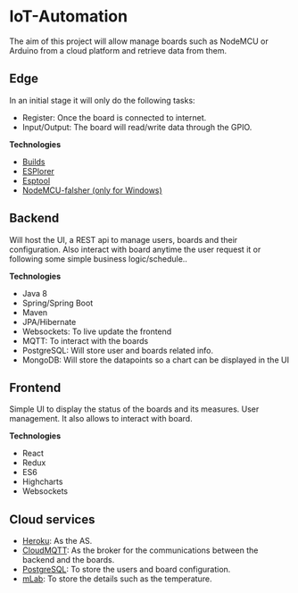 # IoT-Automation
The aim of this project will allow manage boards such as NodeMCU or Arduino from a cloud platform and retrieve data from them.

## Edge
In an initial stage it will only do the following tasks:
* Register: Once the board is connected to internet.
* Input/Output: The board will read/write data through the GPIO.

__Technologies__
* [Builds](https://nodemcu-build.com/)
* [ESPlorer](https://esp8266.ru/esplorer/)
* [Esptool](https://github.com/espressif/esptool)
* [NodeMCU-falsher (only for Windows)](https://github.com/nodemcu/nodemcu-flasher)
 
## Backend
Will host the UI, a REST api to manage users, boards and their configuration. Also interact with board anytime the user request it or following some simple business logic/schedule..

__Technologies__
* Java 8 
* Spring/Spring Boot
* Maven
* JPA/Hibernate
* Websockets: To live update the frontend
* MQTT: To interact with the boards
* PostgreSQL: Will store user and boards related info.
* MongoDB: Will store the datapoints so a chart can be displayed in the UI
 
## Frontend
Simple UI to display the status of the boards and its measures. User management. It also allows to interact with board.

__Technologies__
* React
* Redux
* ES6
* Highcharts
* Websockets
 
## Cloud services
* [Heroku](https://www.heroku.com/): As the AS.
* [CloudMQTT](https://www.cloudmqtt.com/): As the broker for the communications between the backend and the boards.
* [PostgreSQL](https://www.elephantsql.com/): To store the users and board configuration.
* [mLab](https://mlab.com/): To store the details such as the temperature.
 
